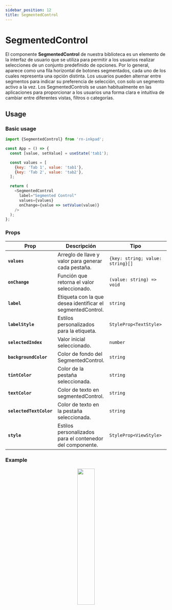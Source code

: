 ```yaml
---
sidebar_position: 12
title: SegmentedControl
---
```


# SegmentedControl

El componente **SegmentedControl** de nuestra biblioteca es un elemento de la interfaz de usuario que se utiliza para permitir a los usuarios realizar selecciones de un conjunto predefinido de opciones. Por lo general, aparece como una fila horizontal de botones segmentados, cada uno de los cuales representa una opción distinta. Los usuarios pueden alternar entre segmentos para indicar su preferencia de selección, con solo un segmento activo a la vez. Los SegmentedControls se usan habitualmente en las aplicaciones para proporcionar a los usuarios una forma clara e intuitiva de cambiar entre diferentes vistas, filtros o categorías.

## Usage

### Basic usage

```js
import {SegmentedControl} from 'rn-inkpad';

const App = () => {
  const [value, setValue] = useState('tab1');

  const values = [
    {key: 'Tab 1', value: 'tab1'},
    {key: 'Tab 2', value: 'tab2'},
  ];

  return (
    <SegmentedControl
      label="Segmented Control"
      values={values}
      onChange={value => setValue(value)}
    />
  );
};
```

### Props

| Prop                    | Descripción                                                | Tipo                             | Requerido | Predeterminado |
| ----------------------- | ---------------------------------------------------------- | -------------------------------- | --------- | -------------- |
| **`values`**            | Arreglo de llave y valor para generar cada pestaña.        | `{key: string; value: string}[]` | **Yes**   | _None_         |
| **`onChange`**          | Función que retorna el valor seleccionado.                 | `(value: string) => void`        | **Yes**   | None\_         |
| **`label`**             | Etiqueta con la que desea identificar el segmentedControl. | `string`                         | No        | _None_         |
| **`labelStyle`**        | Estilos personalizados para la etiqueta.                   | `StyleProp<TextStyle>`           | No        | _None_         |
| **`selectedIndex`**     | Valor inicial seleccionado.                                | `number`                         | No        | `0`            |
| **`backgroundColor`**   | Color de fondo del SegmentedControl.                       | `string`                         | No        | `'#CCCCCC'`    |
| **`tintColor`**         | Color de la pestaña seleccionada.                          | `string`                         | No        | `'#FFFFFF'`    |
| **`textColor`**         | Color de texto en segmentedControl.                        | `string`                         | No        | `'#000000'`    |
| **`selectedTextColor`** | Color de texto en la pestaña seleccionada.                 | `string`                         | No        | `'#000000'`    |
| **`style`**             | Estilos personalizados para el contenedor del componente.  | `StyleProp<ViewStyle>`           | No        | _None_         |

### Example

<p align="center" width="100%">
    <img width="33%" src="https://res.cloudinary.com/fercloudinary/image/upload/v1709313673/GitHub/segmentedControl_dul8fq.gif" />
</p>
